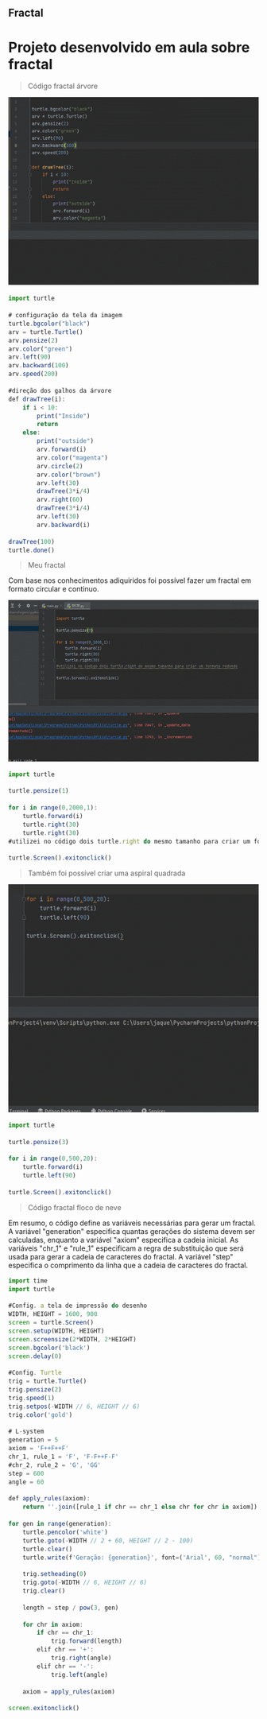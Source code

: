 ## Fractal

<h1>Projeto desenvolvido em aula sobre fractal</h1>

>Código fractal árvore

<p align="center">
    <img src="img/arvore.gif">
</p>

```javascript
import turtle

# configuração da tela da imagem
turtle.bgcolor("black")
arv = turtle.Turtle()
arv.pensize(2)
arv.color("green")
arv.left(90)
arv.backward(100)
arv.speed(200)

#direção dos galhos da árvore
def drawTree(i):
    if i < 10:
        print("Inside")
        return
    else:
        print("outside")
        arv.forward(i)
        arv.color("magenta")
        arv.circle(2)
        arv.color("brown")
        arv.left(30)
        drawTree(3*i/4)
        arv.right(60)
        drawTree(3*i/4)
        arv.left(30)
        arv.backward(i)

drawTree(100)
turtle.done()
```

>Meu fractal

Com base nos conhecimentos adiquiridos foi possível fazer um fractal em formato circular e continuo. 

<p align="center">
    <img src="img/meufractal.gif">
</p>

```javascript
import turtle

turtle.pensize(1)

for i in range(0,2000,1):
    turtle.forward(i)
    turtle.right(30)
    turtle.right(30)
#utilizei no código dois turtle.right do mesmo tamanho para criar um formato redondo

turtle.Screen().exitonclick()
```

> Também foi possível criar uma aspiral quadrada

<p align="center">
    <img src="img/sasssas.gif">
</p>

```javascript
import turtle

turtle.pensize(3)

for i in range(0,500,20):
    turtle.forward(i)
    turtle.left(90)

turtle.Screen().exitonclick()
```


>Código fractal floco de neve

 Em resumo, o código define as variáveis necessárias para gerar um fractal.
 A variável "generation" especifica quantas gerações do sistema devem ser calculadas, enquanto a variável "axiom"
 especifica a cadeia inicial. As variáveis "chr_1" e "rule_1" especificam a regra de substituição que será
 usada para gerar a cadeia de caracteres do fractal. A variável "step" especifica o comprimento da linha que a cadeia de caracteres do fractal. 

</p>

```javascript
import time
import turtle

#Config. a tela de impressão do desenho
WIDTH, HEIGHT = 1600, 900
screen = turtle.Screen()
screen.setup(WIDTH, HEIGHT)
screen.screensize(2*WIDTH, 2*HEIGHT)
screen.bgcolor('black')
screen.delay(0)

#Config. Turtle
trig = turtle.Turtle()
trig.pensize(2)
trig.speed(1)
trig.setpos(-WIDTH // 6, HEIGHT // 6)
trig.color('gold')

# L-system
generation = 5
axiom = 'F++F++F'
chr_1, rule_1 = 'F', 'F-F++F-F'
#chr_2, rule_2 = 'G', 'GG'
step = 600
angle = 60

def apply_rules(axiom):
    return ''.join([rule_1 if chr == chr_1 else chr for chr in axiom])

for gen in range(generation):
    turtle.pencolor('white')
    turtle.goto(-WIDTH // 2 + 60, HEIGHT // 2 - 100)
    turtle.clear()
    turtle.write(f'Geração: {generation}', font=('Arial', 60, "normal"))

    trig.setheading(0)
    trig.goto(-WIDTH // 6, HEIGHT // 6)
    trig.clear()

    length = step / pow(3, gen)

    for chr in axiom:
        if chr == chr_1:
            trig.forward(length)
        elif chr == '+':
            trig.right(angle)
        elif chr == '-':
            trig.left(angle)

    axiom = apply_rules(axiom)

screen.exitonclick()
```